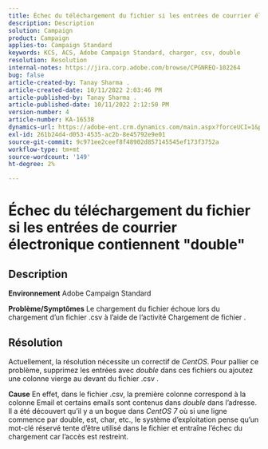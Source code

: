 ```yaml
---
title: Échec du téléchargement du fichier si les entrées de courrier électronique contiennent "double"
description: Description
solution: Campaign
product: Campaign
applies-to: Campaign Standard
keywords: KCS, ACS, Adobe Campaign Standard, charger, csv, double
resolution: Resolution
internal-notes: https://jira.corp.adobe.com/browse/CPGNREQ-102264
bug: false
article-created-by: Tanay Sharma .
article-created-date: 10/11/2022 2:03:46 PM
article-published-by: Tanay Sharma .
article-published-date: 10/11/2022 2:12:50 PM
version-number: 4
article-number: KA-16538
dynamics-url: https://adobe-ent.crm.dynamics.com/main.aspx?forceUCI=1&pagetype=entityrecord&etn=knowledgearticle&id=323d0582-6d49-ed11-bba2-0022480868ff
exl-id: 261b24d4-d053-4535-ac2b-8e45792e9e01
source-git-commit: 9c971ee2ceef8f48902d857145545ef173f3752a
workflow-type: tm+mt
source-wordcount: '149'
ht-degree: 2%

---
```


# Échec du téléchargement du fichier si les entrées de courrier électronique contiennent &quot;double&quot;

## Description

<b>Environnement</b>
Adobe Campaign Standard


<b>Problème/Symptômes</b>
Le chargement du fichier échoue lors du chargement d’un fichier .csv à l’aide de l’activité Chargement de fichier .


## Résolution


Actuellement, la résolution nécessite un correctif de *CentOS*. Pour pallier ce problème, supprimez les entrées avec *double* dans ces fichiers ou ajoutez une colonne vierge au devant du fichier .csv .


<b>Cause</b>
En effet, dans le fichier .csv, la première colonne correspond à la colonne Email et certains emails sont contenus dans *double* dans l’adresse. Il a été découvert qu’il y a un bogue dans *CentOS 7* où si une ligne commence par double, est, char, etc., le système d’exploitation pense qu’un mot-clé réservé tente d’être utilisé dans le fichier et entraîne l’échec du chargement car l’accès est restreint.
